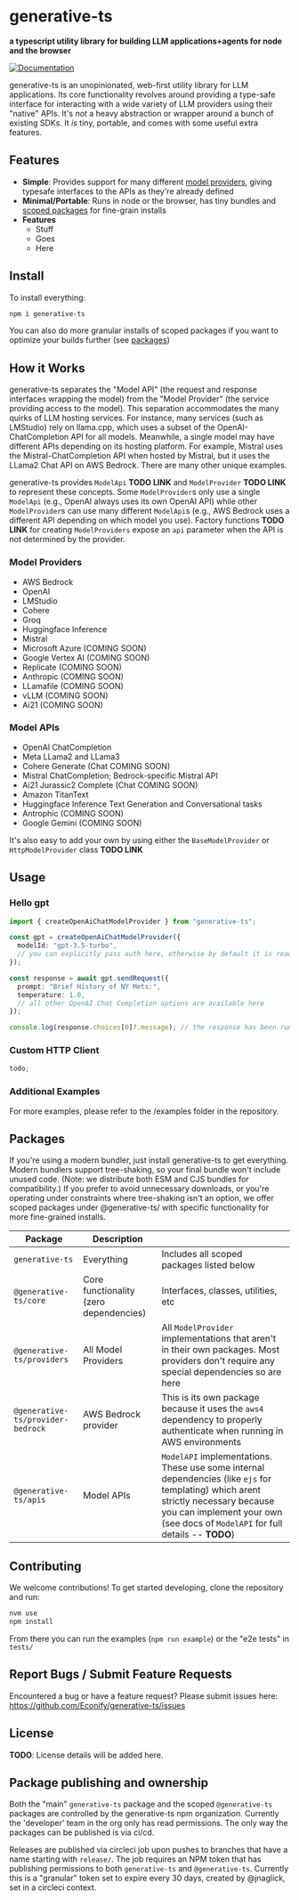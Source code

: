 # generative-ts

**a typescript utility library for building LLM applications+agents for node and the browser**

[![Documentation](https://img.shields.io/badge/docs-generative--ts-blue)](https://econify.github.io/generative-ts/)

generative-ts is an unopinionated, web-first utility library for LLM applications. Its core functionality revolves around providing a type-safe interface for interacting with a wide variety of LLM providers using their "native" APIs. It's *not* a heavy abstraction or wrapper around a bunch of existing SDKs. It *is* tiny, portable, and comes with some useful extra features.

## Features

- **Simple**: Provides support for many different [model providers](#model-providers), giving typesafe interfaces to the APIs as they're already defined
- **Minimal/Portable**: Runs in node or the browser, has tiny bundles and [scoped packages](#packages) for fine-grain installs 
- **Features**
  - Stuff
  - Goes
  - Here

## Install

To install everything:

```sh
npm i generative-ts
```

You can also do more granular installs of scoped packages if you want to optimize your builds further (see [packages](#packages))

## How it Works

generative-ts separates the "Model API" (the request and response interfaces wrapping the model) from the "Model Provider" (the service providing access to the model). This separation accommodates the many quirks of LLM hosting services. For instance, many services (such as LMStudio) rely on llama.cpp, which uses a subset of the OpenAI-ChatCompletion API for all models. Meanwhile, a single model may have different APIs depending on its hosting platform. For example, Mistral uses the Mistral-ChatCompletion API when hosted by Mistral, but it uses the LLama2 Chat API on AWS Bedrock. There are many other unique examples.

generative-ts provides `ModelApi` **TODO LINK** and `ModelProvider` **TODO LINK** to represent these concepts. Some `ModelProvider`s only use a single `ModelApi` (e.g., OpenAI always uses its own OpenAI API) while other `ModelProvider`s can use many different `ModelApi`s (e.g., AWS Bedrock uses a different API depending on which model you use). Factory functions **TODO LINK** for creating `ModelProviders` expose an `api` parameter when the API is not determined by the provider.


### Model Providers

* AWS Bedrock
* OpenAI
* LMStudio
* Cohere
* Groq
* Huggingface Inference
* Mistral
* Microsoft Azure (COMING SOON)
* Google Vertex AI (COMING SOON)
* Replicate (COMING SOON)
* Anthropic (COMING SOON)
* LLamafile (COMING SOON)
* vLLM (COMING SOON)
* Ai21 (COMING SOON)

### Model APIs

* OpenAI ChatCompletion
* Meta LLama2 and LLama3
* Cohere Generate (Chat COMING SOON)
* Mistral ChatCompletion; Bedrock-specific Mistral API
* Ai21 Jurassic2 Complete (Chat COMING SOON)
* Amazon TitanText
* Huggingface Inference Text Generation and Conversational tasks
* Antrophic (COMING SOON)
* Google Gemini (COMING SOON)

It's also easy to add your own by using either the `BaseModelProvider` or `HttpModelProvider` class **TODO LINK**

## Usage

### Hello gpt

```ts
import { createOpenAiChatModelProvider } from "generative-ts";

const gpt = createOpenAiChatModelProvider({
  modelId: "gpt-3.5-turbo",
  // you can explicitly pass auth here, otherwise by default it is read from process.env
});

const response = await gpt.sendRequest({
  prompt: "Brief History of NY Mets:",
  temperature: 1.0,
  // all other OpenAI Chat Completion options are available here
});

console.log(response.choices[0]?.message); // the response has been runtime validated within a typeguard, so this is also typesafe
```

### Custom HTTP Client

```ts
todo;
```

### Additional Examples

For more examples, please refer to the /examples folder in the repository.

## Packages

If you're using a modern bundler, just install generative-ts to get everything. Modern bundlers support tree-shaking, so your final bundle won't include unused code. (Note: we distribute both ESM and CJS bundles for compatibility.) If you prefer to avoid unnecessary downloads, or you're operating under constraints where tree-shaking isn't an option, we offer scoped packages under @generative-ts/ with specific functionality for more fine-grained installs.

|Package|Description||
|-|-|-|
| `generative-ts`              | Everything                             | Includes all scoped packages listed below                                                                                                  |
| `@generative-ts/core`        | Core functionality (zero dependencies)                      | Interfaces, classes, utilities, etc                                                                                           |
| `@generative-ts/providers`   | All Model Providers                    | All `ModelProvider` implementations that aren't in their own packages. Most providers don't require any special dependencies so are here                         |
| `@generative-ts/provider-bedrock` | AWS Bedrock provider                    | This is its own package because it uses the `aws4` dependency to properly authenticate when running in AWS environments        |
| `@generative-ts/apis`        | Model APIs                             | `ModelAPI` implementations. These use some internal dependencies (like `ejs` for templating) which arent strictly necessary because you can implement your own (see docs of `ModelAPI` for full details -- **TODO**) |


## Contributing

We welcome contributions! To get started developing, clone the repository and run:

```sh
nvm use
npm install
```

From there you can run the examples (`npm run example`) or the "e2e tests" in `tests/`

## Report Bugs / Submit Feature Requests

Encountered a bug or have a feature request? Please submit issues here: https://github.com/Econify/generative-ts/issues

## License

**TODO**: License details will be added here.

## Package publishing and ownership

Both the "main" `generative-ts` package and the scoped `@generative-ts` packages are controlled by the generative-ts npm organization. Currently the 'developer' team in the org only has read permissions. The only way the packages can be published is via ci/cd.

Releases are published via circleci job upon pushes to branches that have a name starting with `release/`. The job requires an NPM token that has publishing permissions to both `generative-ts` and `@generative-ts`. Currently this is a "granular" token set to expire every 30 days, created by @jnaglick, set in a circleci context.
